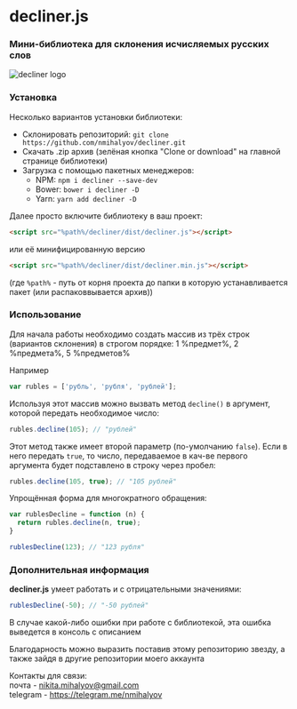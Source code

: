 # decliner.js
### Мини-библиотека для склонения исчисляемых русских слов
![decliner logo](https://drive.google.com/uc?export=view&id=0B7lALWrgWMxpcWd0ZHhGNWxWVGs)

### Установка
Несколько вариантов установки библиотеки:
+ Склонировать репозиторий: ```git clone https://github.com/nmihalyov/decliner.git```
+ Скачать .zip архив (зелёная кнопка "Clone or download" на главной странице библиотеки)
+ Загрузка с помощью пакетных менеджеров:
  - NPM: ```npm i decliner --save-dev```
  - Bower: ```bower i decliner -D```
  - Yarn: ```yarn add decliner -D```

Далее просто включите библиотеку в ваш проект:
```html
<script src="%path%/decliner/dist/decliner.js"></script>
```
или её минифицированную версию
```html
<script src="%path%/decliner/dist/decliner.min.js"></script>
```
(где ```%path%``` - путь от корня проекта до папки в которую устанавливается пакет (или распаковвывается архив))

### Использование
Для начала работы необходимо создать массив из трёх строк (вариантов склонения) в строгом порядке: 1 %предмет%, 2 %предмета%, 5 %предметов%

Например  
```javascript
var rubles = ['рубль', 'рубля', 'рублей'];
```

Используя этот массив можно вызвать метод ```decline()``` в аргумент, которой передать необходимое число:
```javascript
rubles.decline(105); // "рублей"
```

Этот метод также имеет второй параметр (по-умолчанию ```false```). Если в него передать ```true```, то число, передаваемое в кач-ве первого аргумента будет подставлено в строку через пробел:
```javascript
rubles.decline(105, true); // "105 рублей"
```

Упрощённая форма для многократного обращения:
```javascript
var rublesDecline = function (n) {
  return rubles.decline(n, true);
}

rublesDecline(123); // "123 рубля"
```

### Дополнительная информация
**decliner.js** умеет работать и с отрицательными значениями:
```javascript
rublesDecline(-50); // "-50 рублей"
```

В случае какой-либо ошибки при работе с библиотекой, эта ошибка выведется в консоль с описанием

Благодарность можно выразить поставив этому репозиторию звезду, а также зайдя в другие репозитории моего аккаунта

Контакты для связи:  
почта - nikita.mihalyov@gmail.com  
telegram - https://telegram.me/nmihalyov